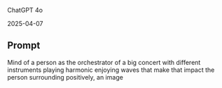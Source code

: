ChatGPT 4o

2025-04-07

## Prompt
Mind of a person as the orchestrator of a big concert with different instruments playing harmonic enjoying waves that make that impact the person surrounding positively, an image